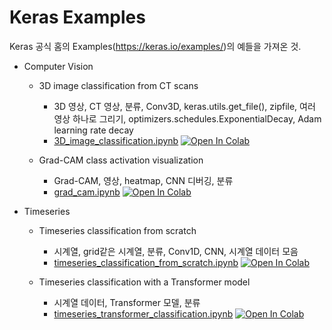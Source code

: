 # Keras Examples

Keras 공식 홈의 Examples(https://keras.io/examples/)의 예들을 가져온 것.

- Computer Vision
    - 3D image classification from CT scans
        - 3D 영상, CT 영상, 분류, Conv3D, keras.utils.get_file(), zipfile, 여러 영상 하나로 그리기, optimizers.schedules.ExponentialDecay, Adam learning rate decay
        - [3D_image_classification.ipynb](3D_image_classification.ipynb) [![Open In Colab](https://colab.research.google.com/assets/colab-badge.svg)](https://colab.research.google.com/github/dhrim/hallym_medi_workshop_2023/blob/main/material/keras_examples/3D_image_classification.ipynb)

    - Grad-CAM class activation visualization
        - Grad-CAM, 영상, heatmap, CNN 디버깅, 분류
        - [grad_cam.ipynb](grad_cam.ipynb) [![Open In Colab](https://colab.research.google.com/assets/colab-badge.svg)](https://colab.research.google.com/github/dhrim/hallym_medi_workshop_2023/blob/main/material/keras_examples/grad_cam.ipynb)


- Timeseries        
    - Timeseries classification from scratch
        - 시계열, grid같은 시계열, 분류, Conv1D, CNN, 시계열 데이터 모음
        - [timeseries_classification_from_scratch.ipynb](timeseries_classification_from_scratch.ipynb) [![Open In Colab](https://colab.research.google.com/assets/colab-badge.svg)](https://colab.research.google.com/github/dhrim/hallym_medi_workshop_2023/blob/main/material/keras_examples/timeseries_classification_from_scratch.ipynb)

    - Timeseries classification with a Transformer model
        - 시계열 데이터, Transformer 모델, 분류
        - [timeseries_transformer_classification.ipynb](timeseries_transformer_classification.ipynb) [![Open In Colab](https://colab.research.google.com/assets/colab-badge.svg)](https://colab.research.google.com/github/dhrim/hallym_medi_workshop_2023/blob/main/material/keras_examples/timeseries_transformer_classification.ipynb)

